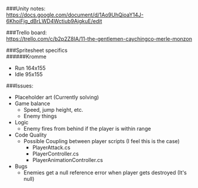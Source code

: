 ###Unity notes:  
https://docs.google.com/document/d/1Ao9UhQioaY14J-6KhoiFjg_dBrLWD4Wctiub9AjgkuE/edit

###Trello board:  
https://trello.com/c/b2p2Z8IA/11-the-gentlemen-caychingco-merle-monzon

###Spritesheet specifics  
######Kromme  
* Run 164x155
* Idle 95x155

###Issues:  
* Placeholder art (Currently solving)
* Game balance
	* Speed, jump height, etc.
	* Enemy things
* Logic
	* Enemy fires from behind if the player is within range
* Code Quality
	* Possible Coupling between player scripts (I feel this is the case)
		* PlayerAttack.cs
		* PlayerController.cs
		* PlayerAnimationController.cs
* Bugs
	* Enemies get a null reference error when player gets destroyed (It's null)